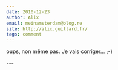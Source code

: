 ```yaml
---
date: 2010-12-23
author: Alix
email: meinamsterdam@blog.re
site: http://alix.guillard.fr/
tags: comment
---
```


<p>
oups, non même pas. Je vais corriger... ;-)
</p>
---